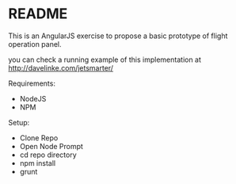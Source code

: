 # README #

This is an AngularJS exercise to propose a basic prototype of flight operation panel.

you can check a running example of this implementation at http://davelinke.com/jetsmarter/

Requirements:

* NodeJS
* NPM

Setup:

* Clone Repo
* Open Node Prompt
* cd repo directory
* npm install
* grunt

